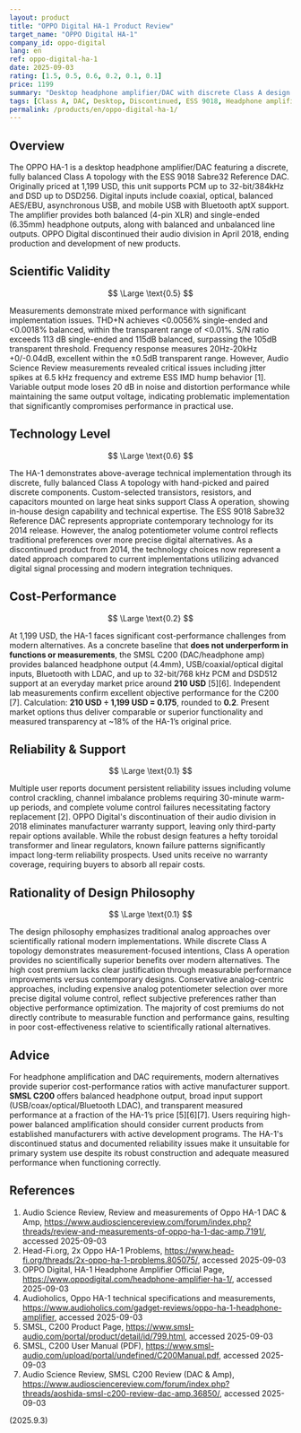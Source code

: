 ```yaml
---
layout: product
title: "OPPO Digital HA-1 Product Review"
target_name: "OPPO Digital HA-1"
company_id: oppo-digital
lang: en
ref: oppo-digital-ha-1
date: 2025-09-03
rating: [1.5, 0.5, 0.6, 0.2, 0.1, 0.1]
price: 1199
summary: "Desktop headphone amplifier/DAC with discrete Class A design and ESS 9018 implementation, discontinued with significant reliability concerns"
tags: [Class A, DAC, Desktop, Discontinued, ESS 9018, Headphone amplifier]
permalink: /products/en/oppo-digital-ha-1/
---
```

## Overview

The OPPO HA-1 is a desktop headphone amplifier/DAC featuring a discrete, fully balanced Class A topology with the ESS 9018 Sabre32 Reference DAC. Originally priced at 1,199 USD, this unit supports PCM up to 32-bit/384kHz and DSD up to DSD256. Digital inputs include coaxial, optical, balanced AES/EBU, asynchronous USB, and mobile USB with Bluetooth aptX support. The amplifier provides both balanced (4-pin XLR) and single-ended (6.35mm) headphone outputs, along with balanced and unbalanced line outputs. OPPO Digital discontinued their audio division in April 2018, ending production and development of new products.

## Scientific Validity

$$ \Large \text{0.5} $$

Measurements demonstrate mixed performance with significant implementation issues. THD+N achieves <0.0056% single-ended and <0.0018% balanced, within the transparent range of <0.01%. S/N ratio exceeds 113 dB single-ended and 115dB balanced, surpassing the 105dB transparent threshold. Frequency response measures 20Hz-20kHz +0/-0.04dB, excellent within the ±0.5dB transparent range. However, Audio Science Review measurements revealed critical issues including jitter spikes at 6.5 kHz frequency and extreme ESS IMD hump behavior [1]. Variable output mode loses 20 dB in noise and distortion performance while maintaining the same output voltage, indicating problematic implementation that significantly compromises performance in practical use.

## Technology Level

$$ \Large \text{0.6} $$

The HA-1 demonstrates above-average technical implementation through its discrete, fully balanced Class A topology with hand-picked and paired discrete components. Custom-selected transistors, resistors, and capacitors mounted on large heat sinks support Class A operation, showing in-house design capability and technical expertise. The ESS 9018 Sabre32 Reference DAC represents appropriate contemporary technology for its 2014 release. However, the analog potentiometer volume control reflects traditional preferences over more precise digital alternatives. As a discontinued product from 2014, the technology choices now represent a dated approach compared to current implementations utilizing advanced digital signal processing and modern integration techniques.

## Cost-Performance

$$ \Large \text{0.2} $$

At 1,199 USD, the HA-1 faces significant cost-performance challenges from modern alternatives. As a concrete baseline that **does not underperform in functions or measurements**, the SMSL C200 (DAC/headphone amp) provides balanced headphone output (4.4mm), USB/coaxial/optical digital inputs, Bluetooth with LDAC, and up to 32-bit/768 kHz PCM and DSD512 support at an everyday market price around **210 USD** [5][6]. Independent lab measurements confirm excellent objective performance for the C200 [7]. Calculation: **210 USD ÷ 1,199 USD = 0.175**, rounded to **0.2**. Present market options thus deliver comparable or superior functionality and measured transparency at ~18% of the HA-1’s original price.

## Reliability & Support

$$ \Large \text{0.1} $$

Multiple user reports document persistent reliability issues including volume control crackling, channel imbalance problems requiring 30-minute warm-up periods, and complete volume control failures necessitating factory replacement [2]. OPPO Digital's discontinuation of their audio division in 2018 eliminates manufacturer warranty support, leaving only third-party repair options available. While the robust design features a hefty toroidal transformer and linear regulators, known failure patterns significantly impact long-term reliability prospects. Used units receive no warranty coverage, requiring buyers to absorb all repair costs.

## Rationality of Design Philosophy

$$ \Large \text{0.1} $$

The design philosophy emphasizes traditional analog approaches over scientifically rational modern implementations. While discrete Class A topology demonstrates measurement-focused intentions, Class A operation provides no scientifically superior benefits over modern alternatives. The high cost premium lacks clear justification through measurable performance improvements versus contemporary designs. Conservative analog-centric approaches, including expensive analog potentiometer selection over more precise digital volume control, reflect subjective preferences rather than objective performance optimization. The majority of cost premiums do not directly contribute to measurable function and performance gains, resulting in poor cost-effectiveness relative to scientifically rational alternatives.

## Advice

For headphone amplification and DAC requirements, modern alternatives provide superior cost-performance ratios with active manufacturer support. **SMSL C200** offers balanced headphone output, broad input support (USB/coax/optical/Bluetooth LDAC), and transparent measured performance at a fraction of the HA-1’s price [5][6][7]. Users requiring high-power balanced amplification should consider current products from established manufacturers with active development programs. The HA-1's discontinued status and documented reliability issues make it unsuitable for primary system use despite its robust construction and adequate measured performance when functioning correctly.

## References

1. Audio Science Review, Review and measurements of Oppo HA-1 DAC & Amp, https://www.audiosciencereview.com/forum/index.php?threads/review-and-measurements-of-oppo-ha-1-dac-amp.7191/, accessed 2025-09-03  
2. Head-Fi.org, 2x Oppo HA-1 Problems, https://www.head-fi.org/threads/2x-oppo-ha-1-problems.805075/, accessed 2025-09-03  
3. OPPO Digital, HA-1 Headphone Amplifier Official Page, https://www.oppodigital.com/headphone-amplifier-ha-1/, accessed 2025-09-03  
4. Audioholics, Oppo HA-1 technical specifications and measurements, https://www.audioholics.com/gadget-reviews/oppo-ha-1-headphone-amplifier, accessed 2025-09-03  
5. SMSL, C200 Product Page, https://www.smsl-audio.com/portal/product/detail/id/799.html, accessed 2025-09-03  
6. SMSL, C200 User Manual (PDF), https://www.smsl-audio.com/upload/portal/undefined/C200Manual.pdf, accessed 2025-09-03  
7. Audio Science Review, SMSL C200 Review (DAC & Amp), https://www.audiosciencereview.com/forum/index.php?threads/aoshida-smsl-c200-review-dac-amp.36850/, accessed 2025-09-03

(2025.9.3)

